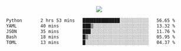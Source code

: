 <h3 align="center">
  <img src="https://readme-typing-svg.herokuapp.com/?font=Fira+Code&weight=600&size=24&duration=4000&pause=1000&color=00FF00&center=true&vCenter=true&random=false&width=500&lines=Hey%2C+I%27m+Kurtis!"/>
</h3>

<!--START_SECTION:waka-->

```txt
Python       2 hrs 53 mins   ██████████████░░░░░░░░░░░   56.65 %
YAML         40 mins         ███▒░░░░░░░░░░░░░░░░░░░░░   13.32 %
JSON         35 mins         ███░░░░░░░░░░░░░░░░░░░░░░   11.76 %
Bash         18 mins         █▒░░░░░░░░░░░░░░░░░░░░░░░   05.95 %
TOML         13 mins         █░░░░░░░░░░░░░░░░░░░░░░░░   04.37 %
```

<!--END_SECTION:waka-->

<!--START_SECTION:github_stats-->
<!--END_SECTION:github_stats-->

